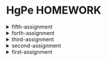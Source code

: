 # HgPe HOMEWORK
<details>
<summary>fifth-assignment</summary>
 
 **图文呈现**
 
 **刑事责任年龄该降? 预防未成年人犯罪也许更值得关注**
 
2019年10月20日，辽宁大连13岁男孩杀害10岁女童，因未满14周岁，被认定不予追究刑事责任。未成年人严重暴力犯罪而因年龄不追究刑事责任的话题引发舆论的广泛关注，是否应该降低未成年人承担法律刑事责任的年龄也成为了热议话题。

2019年10月26日，十三届全国人大常委会第十四次会议分组审议预防未成年人犯罪法修订草案时，多名委员建议应当对14岁以下未成年人犯罪作出法律规范。

按照《刑法》第十七条规定，已满十四周岁不满十六周岁的人，犯故意杀人、故意伤害致人重伤或者死亡、强奸、抢劫、贩卖毒品、放火、爆炸、投放危险物质罪的，应当负刑事责任。而不满十四周岁的，不追究刑事责任。

就全球来看，大陆法系国家，受德国法律影响较大的国家一般为14周岁，如德国、奥地利、日本等；受法国影响较大的一般为13周岁，如法国、阿尔及内亚、尼日利亚等；受前苏联法律影响的国家，如中东欧的一些国家、中国等也是14周岁。拉美及非洲的多数国家按照《联合国儿童权利公约》的建议，大多数定为12周岁。从下图可以看出，12-14周岁为最低刑责年龄的国家最多。而英美法系国家的最低刑责年龄普遍较低或者无年龄限制。

![image](https://github.com/Hangprince/LSH-S-HOMEWORK/blob/master/images/1.png)

在学界，对于是否该降低未成年人犯罪的刑事责任年龄说法不一，有学者认为法律规范要与时俱进，降低刑事责任年龄具有一定的合理性，也有学者认为综合各种生理和社会因素， 14周岁是比较合理的划分年龄，未成年人犯罪和成年人犯罪是存在根本性的差别的。

其实，我们都把目光集中于年龄的变更上，影响未成年人犯罪的因素往往来自外界。与大连女孩住在同一小区的住户就表示那位男孩在3年的收容教养之后仍有可能不改癖性的隐忧。相比较降低刑事责任年龄，预防未成年人犯罪也许更值得探讨。

据《我国未成年人犯罪的基本状况和治理对策》数据显示，在被调查的未成年犯罪人群中，闲散未成年人占56.9%，流浪未成年人占21.0%，留守未成年人占12.5%，流动未成年人占12.4%，未成年孤儿占1.7%，服刑人员的未成年子女占1.6%。

![image](https://github.com/Hangprince/LSH-S-HOMEWORK/blob/master/images/2.png)

中国司法大数据研究院发布的报告显示，在2016年至2017年间，全国法院审结的未成年人犯罪案件中，来自流动家庭的未成年人最多，其次是离异、留守、单亲和再婚家庭。

预防未成年人犯罪是需要家庭、学校、社会多方面的努力的。从家庭层面来说，需要强化亲子教育，构建家庭心理帮扶。在学校层面上，要对学生进行有效的心理干预和辅导，并且需要发布有效的课堂惩戒措施。社会层面应当宣传法制观点，让未成年人明晰行为的界限，在网络、传媒等方面也要把控好报道的尺度。

为了减少诸如大连女童这样悲剧的发生，预防未成年人犯罪迫在眉睫。

**选题角度确立的过程**

看完澎湃新闻对大连13岁男孩杀害10岁女童的报道，一般人都会惊异于未成年人犯罪之严重，从而关注于未成年人的最低刑事责任年龄，不管怎么说，无论是舆论的关注点还是学界兴起的关于刑事责任年龄的讨论，都无可避免地牵扯这一主题。因此，我想关于刑事责任年龄该不该降低的问题还是得说的。恰逢第十三届全国人大常委会第十四次会议上又提到了刑事责任年龄的问题，踩这一个新闻点也能增强新闻性。但是改变年龄其实也只是在形式明文上做文章，很少有人去思考解决问题的关键。在我搜罗数据的过程中我发现这些犯罪的未成年人大多存在一些家庭因素的问题，又考虑到同一小区住户表示的隐忧，预防未成年人犯罪才是解决问题关键。因此，文章的后半部分我和我的立意着眼于预防未成年人犯罪。这样既保证了需要提到的重点，又另辟蹊径，落实根本，避免俗套。

**数据分析和呈现的考虑与步骤**

在各国刑事责任年龄这一栏，其实大家都比较关注我国的最低刑事责任年龄在全球是一个什么样的位置，是高是低，定什么样的年龄是最多最合适的。很多报道会选用地图的形式呈现，虽然可以展现世界的整体情况，但是呈现效果和需要传达给受众的东西匹配度没有那么高，读图的成本也相对较高。因此，在我数据源的192个国家中，我进行了数据整理和分析，分析全球选择刑事责任年龄的数量，用符号柱状图的形式呈现，一个方块代表一个个国家，这样呈现效果更加清晰明了。至于犯罪的未成年人自身的家庭因素问题，因为我的数据源的整体是被调查者，分类之后的数据之间是存在交差集的，虽说整体一样，但不能用一张饼图表示占比，因为那样整体并非100%，所以我选择了系列占比图。这两幅数据呈现图均是使用tableau等一些软件制作生成初稿后再在PS里进行细化制作与美工完善。

**信息/数据搜集**

其实有关未成年人犯罪的数据是相对较少的

**信息数据来源及链接**

《司法大数据专题报告之未成年人犯罪》：[link](http://data.court.gov.cn/pages/uploadDetails.html?filename=%E5%8F%B8%E6%B3%95%E5%A4%A7%E6%95%B0%E6%8D%AE%E4%B8%93%E9%A2%98%E6%8A%A5%E5%91%8A%E4%B9%8B%E6%9C%AA%E6%88%90%E5%B9%B4%E4%BA%BA%E7%8A%AF%E7%BD%AA.pdf2531)

《我国未成年人犯罪的基本状况和治理对策》：[link](http://www.cycs.org/xszs/201601/t20160121_74854.html)

世界各国刑事责任年龄考究：

刑事责任年龄：[link](https://www.66law.cn/topic2012/2016xszrnl/)

相关论文、参考文献

</details>

<details>
<summary>forth-assignment</summary>

**图文呈现**

**垃圾分类，真的有必要吗？**

上海强制垃圾分类措施一经颁布，就掀起全国范围内的热烈讨论，除了一些赞成或困惑的声音之外，其他城市的居民则持观望态度。

自上海7月1日起正式实施强制垃圾分类后，全国多地陆续传出即将推行垃圾分类制度的消息。垃圾分类已不再仅仅是上海的事。据住建部信息，2020年，包括北京、天津、上海、石家庄等在内的46个重点城市，将基本建成生活垃圾分类处理系统；2025年，全国地级及以上城市都将实行强制垃圾分类。

7月3日，北京市城市管理委员会透露，北京将于2020年正式对《北京市生活垃圾管理条例》进行修订，届时将实施强制垃圾分类。《北京市生活垃圾管理条例修正案（草案送审稿）》日前也公开征求意见。

生态环境部公布的数相关据显示，中国生活垃圾的产生总量正在持续增长，2017年达到约2.15亿吨，其中，北京生活垃圾生产量最大。以京沪两地作为对比，2017年，两座城市产生的生活垃圾均在900万吨以上，与10年前相比，上海年生活垃圾产量增长了32.7%，北京的增幅更为显著，达到了37.5%。平均到每个人，2017年上海每人每天产生1.02公斤垃圾，北京则有1.17公斤。　

![image](https://github.com/Hangprince/LSH-S-HOMEWORK/blob/master/images/%E5%8C%97%E4%BA%AC%E4%B8%8A%E6%B5%B7%E7%94%9F%E6%B4%BB%E5%9E%83%E5%9C%BE%E6%8C%81%E7%BB%AD%E4%B8%8A%E6%B6%A8.png)
![image](https://github.com/Hangprince/LSH-S-HOMEWORK/blob/master/images/%E4%BA%BA%E5%9D%87%E7%94%9F%E4%BA%A7%E5%9E%83%E5%9C%BE.png)

每年产生的这么多垃圾，最后都去哪儿了呢？

在中国，垃圾主要以填埋和焚烧的方式进行无害化处理。2017年，中国填埋垃圾1.2亿吨，是焚烧量的1.4倍。生活垃圾焚烧时会产生酸性气体、二噁英、重金属等多种污染物，所以时常因“邻避现象”而引起舆论关注。环卫专业人士表明垃圾填埋产生的污染比垃圾焚烧更为严重。垃圾填埋场不仅无序排放多种污染气体，且地下覆膜破裂后将对地下水造成威胁。为减少焚烧生活垃圾所带来的有害物质，垃圾分类成为必不可少的一个步骤。进行垃圾分类，能够提高每一类型垃圾的“纯度”，以便精准投递至适合的处理方式，将二次污染最小化。

![image](https://github.com/Hangprince/LSH-S-HOMEWORK/blob/master/images/%E6%88%91%E4%BB%AC%E5%88%86%E7%B1%BB%E7%9A%84%E5%9E%83%E5%9C%BE%E6%9C%80%E7%BB%88%E5%8E%BB%E4%BA%86%E5%93%AA%E9%87%8C.png)

现在，你愿意进行垃圾分类吗？

**数据来源**

北京统计年鉴、上海统计年鉴、国家统计局、生态环境部

**参考的资料、数据收集过程**

我参考了一些垃圾处理的资料，查阅了一些有关不同种类的垃圾如何处理的文献，数据收集主要是从切入的角度出发进行收集，在国家统计局网站上搜索有关垃圾的数据时，数据相对较少而且很难和垃圾分类以及处理拉上关系。后来我在国家统计局的网站上发现我国每年有统计年鉴，相应地，我想北京和上海应该也有统计年鉴。就这样顺藤摸瓜，我找到了目前最新的2018北京和上海的统计年鉴，在能源、资源和环境那一个大类里面找到环境卫生，而后拿到excel表格里进行数据分析，计算人均每天垃圾产量。至于垃圾分类后续的无害化处理，我参考了生态环境部的资料和一些垃圾处理方面的文献。

**数据分析和呈现的步骤**

08年-17年北京和上海的生活垃圾产量是在逐渐上涨的，表现这一趋势我选择了折线图。因为我想细化到人均每天的数据，这样更能让数据可敢一些，我就在北京、上海的统计年鉴中找到了每一年对应的常住人口，计算了一下人均每天产生的垃圾，用双系列柱状图来对比两座城市的人均每天生活垃圾产量。这两幅数据呈现图均是使用tableau制作生成后再在PS里进行美工完善。至于垃圾无害化处理的图，我想使用思维流程导图的形式呈现，根据相关数据和资料寻找到相应的图片素材后，我在PS里制作。为了统一风格，我给每个图表使用了相同配色的背景。

**选择报道角度的思考过程**

拿到“垃圾”这个题，首先会抛出一个问题“垃圾分类，真的有必要吗？”其次，离我们最近也是最热的话题应该是北京马上也要开始垃圾分类，所以我不从全国那么大的范围来说，我拿已经实施垃圾分类的上海和即将实施的北京进行数据对比，以此说明垃圾产生量巨大，说明垃圾分类的必要性。很多人会从垃圾分类这个行为本身来讲重要性，而很少考虑垃圾分类的无害化处理后续和结果。每年产生这么多的垃圾，进行分类后，终点并不是垃圾桶，后续还有一道道工程，这些工序的选择与进行是由垃圾的种类决定的，以此通过图解的方式说明垃圾分类的重要性，不仅贴合主题，也起到一定的科普和服务作用。

</details>

<details>
<summary>third-assignment</summary>
 
我使用的数据集是kaggle官网上的2017年世界幸福报告[link](https://www.kaggle.com/unsdsn/world-happiness)
 
《世界幸福报告》是对全球幸福状况的里程碑式调查。2017年3月20日，在庆祝国际幸福日的活动上，联合国发布了《2017年幸福世界》，按幸福等级对155个国家进行排名。随着政府，组织和民间社会越来越多地使用幸福指标来指导其决策，该报告继续获得全球认可。经济学，心理学，调查分析，国家统计，卫生，公共政策等领域的领先专家描述了如何有效地使用幸福感测度来评估国家的进步。
 
幸福分数和排名使用盖洛普世界民意调查的数据。幸福评分后面的各栏估算了六个因素（经济生产，社会支持，预期寿命，自由，没有腐败和慷慨）中每个因素在何种程度上有助于使每个国家的生活评价,还有一项辅助指标指标是反乌托邦残差。

基于上述维度的考量，我选择了堆积柱形图的图表形式，使用了tableau，鏑次元数据，数可视hanabi，图表秀，图云等可视化工具进行可视化呈现。

 - a. **tableau**
 
 呈现：
 
 [点此显示pdf](https://github.com/Hangprince/LSH-S-HOMEWORK/blob/master/images/tableau.pdf)
 
使用体会：由于是线下的软件，tableau使用感受较好。软件操作简单，易上手，使用者不需要任何编程或者数理统计知识的基础。 软件的操作界面简明，可直接导入Excel数据，大量基本的操作过程可以直接通过对报表的拖拽实现，结果简单明白，逻辑清晰。与其他的可视化软件相比， 功能算不上强大， 但是非常实用， 数据可视化效果简洁明了,易于分析，报表清晰易读。可视化效果不华丽但很出色，没有 3D 或其他立体效果视图。同时因为其易用性，使得我在对数据进行相对基础的处理时效率很高。

- b.  **鏑次元数据**

呈现：

![image](https://github.com/Hangprince/LSH-S-HOMEWORK/blob/master/images/%E9%8F%91%E6%95%B0.jpg)

使用体会：镝次元数据图表类型也比较多样，比较不同的是，它有信息图表模板。使用感受中等，可能由于我数据量比较大的原因，y轴上国家的名称一开始是重叠的，图表画布的大小需要我自己调整，还有一点就是对于轴上文字的数据比较难调整，我按照幸福指数高低导入，排序为降序，但是默认呈现的却是升序，我在编辑数据一栏中调整降序，它却以首字母排序，最后只能呈现降序升序的图。可视化效果中规中矩，调整好参数，还是比较清晰明了的。

修改意见：1.数据量过于庞大，可以适当减少数据量（选取前几十名）
2.字体排布过于紧密，信息传达不清晰，适当增大左侧国家字体的间距
3.配色考虑不够严谨，各个维度的色差不大

 - c. **数可视hanabi**
 
 呈现：
 
 ![image](https://github.com/Hangprince/LSH-S-HOMEWORK/blob/master/images/%E6%95%B0%E5%8F%AF%E8%A7%86.jpg)
 
使用体会：数可视hanabi作为线上可视化工具的使用感受还是很好的。除了常见的图表类型之外，它还涉及一些数据动态图。图表上的标题是和tableau一样是可以直接编辑的，而鏑数和图表秀不可以。此外，还有一些细节给我留下深刻的影响，图表上是需要标注单位和数据来源的，这一点体现出数据可视化呈现应当持有的严谨。在我选择正确地图表形式，导入数据之后，数可视会根据我数据量的多少和呈现的大小直接给我拓宽拓长画布，这一点让我觉得很便利。可视化效果也是很不错的，简洁干净们很清爽。
 
 - d. **图表秀**
 
 呈现：
 
 ![image](https://github.com/Hangprince/LSH-S-HOMEWORK/blob/master/images/%E5%9B%BE%E8%A1%A8%E7%A7%80.png)
 
 使用体会：图表秀给我的使用感觉是中等偏下，数据图表类型也是中规中矩，比较常用的。可能是后台支撑不够的原因，图表秀在发出指令做出修改后，要顿一会才会显示效果。它和前两个线上工具不同的是，它在导入数据后，需要自己建立数据关系，进行数据匹配，例如是交叉表还是列表，横线数据还是纵向数据。此外，对于数据量比较大的可视化呈现来说，图表秀所能呈现的最大画布是不够的的，以至于我的图例无法完全呈现。从便利性和实用性上来说，可能稍微欠缺一些。
 
 - e. **图说**（值得一提）
 
使用体会：这一款可视化工具的使用感受是不太好的，以至于我的可视化图无法呈现。它的画布大小也有一定的限制，对于数据图表的参数修改比较难操作，更鸡肋的是我需要制作的堆积柱形图，它只允许5个系列堆积，我有两个系列被排除在外，单独成柱。呈现的效果也不是很好。

 - f. **BDP**
 
 呈现：
 
 ![image](https://github.com/Hangprince/LSH-S-HOMEWORK/blob/master/images/BDP.png)
 
 使用体会：BDP给我的使用感受中等，数据图表类型也是比较多样的，色系多以绿色为主，导入数据比较方便，可以直接上传Excel文件，生成图表也没有出现特别卡顿的现象，建立图表关系和tableau类似。不足的是，参数设置不够灵活，同样是无法排序，升序降序还是依据首字母，对于数据量较大的可视化，它也有一定呈现的压力，呈现效果也是走的简约风，这方面没什么可过多诟病的。
 
 *我还尝试使用了一些其他的国内外软件，例如1. LucidChart，Gliffy等，但是这两款偏向于制作流程图，与我需要呈现的形式不匹配，包括还有些线下工具，可能由于一些下载上的问题，未能实现。*
 
 </details>
 
<details>
<summary>second-assignment</summary>
 
1.搜索并阅读《上海市公共数据开放暂行办法》

《上海市公共数据开放暂行办法》
[link](http://www.shanghai.gov.cn/nw2/nw2314/nw2319/nw12344/u26aw62638.html)

2.搜索并回答：我国还有哪些关于公共数据开放的条例或法规？国内外有哪些政府开放数据平台？
- a. 《中华人民共和国政府信息公开条例》
[link](https://duxiaofa.baidu.com/detail?searchType=statute&from=aladdin_28231&originquery=%E4%B8%AD%E5%8D%8E%E4%BA%BA%E6%B0%91%E5%85%B1%E5%92%8C%E5%9B%BD%E6%94%BF%E5%BA%9C%E4%BF%A1%E6%81%AF%E5%85%AC%E5%BC%80%E6%9D%A1%E4%BE%8B&count=56&cid=27bf8b3a94630d68e58719938ec39bba_law)
- b.《贵阳市政府数据共享开放条例》
[link](https://www.gysrd.gov.cn/News_show.aspx?xid=3&lmid=203&&nid=7081)
- c.《浙江省公共数据和电子政务管理办法》
[link](http://www.zj.gov.cn/art/2017/3/24/art_12455_290865.html)
- d.《沈阳市政务数据资源共享开放条例》
[link](http://www.shenyang.gov.cn/html/SY/154700104418245/154700104418245/null/0441824526425348.html)
- e.《江门市政务数据资源共享和开放管理暂行办法》
[link](http://www.jiangmen.gov.cn/gzhd/wsdc/201806/t20180615_1494896.html)
- f.《苏州市政务信息资源共享管理暂行办法》
[link](http://www.zfxxgk.suzhou.gov.cn/sxqzf/szsrmzf/201907/t20190712_1185977.html)

- A.纽约政府开放数据平台
[link](https://opendata.cityofnewyork.us/)
- B.美国官网数据超市
[link](https://www.data.gov/)
- C.新加坡政府开放数据平台
[link](https://data.gov.sg/)
- D.休斯顿市开放数据门户网站
[link](http://data.houstontx.gov/)
- E.北京市政府数据资源网
[link](https://www.bjdata.gov.cn/)
- F.常州市政府数据开放平台
[link](http://opendata.changzhou.gov.cn/)
- G.泰州市政务数据开放平台
[link](http://opendata.taizhou.gov.cn/)

3.在国家统计局数据库找到全国GDP数据，回答：2012-2018年各季度GDP增速（列出选取的统计指标、数据页面、计算步骤及答案）

统计指标：国内生产总值当季值（现价），国内生产总值当季值（不变价），时间（2011-2018年（因为要计算2012年各季度增速）），国内生产总值环比增长速度

数据页面：

![image](https://github.com/Hangprince/second-assignment/blob/master/images/1.png)

计算步骤：由于环比增长率在国家统计局数据库中已经给出，所以我计算的是同比增速，例如计算2018年第四季度的增速，是拿2018年第四季度当季的国内生产总值减去2017年第四季度当季的国内生产总值的差除以2017年第四季度当季的国内生产总值乘以100%，以此类推。

计算公式：同比增长率=（本期数-同期数）/|同期数|×100%

答案：国内生产总值环比增长速度（官方给出，按不变价计算）

2018年第四季度	1.5%

2018年第三季度	1.6%

2018年第二季度	1.7%

2018年第一季度	1.5%

2017年第四季度	1.5%

2017年第三季度	1.7%

2017年第二季度	1.8%

2017年第一季度	1.5%

2016年第四季度	1.6%

2016年第三季度	1.7%

2016年第二季度	1.9%

2016年第一季度	1.4%

2015年第四季度	1.5%

2015年第三季度	1.7%

2015年第二季度	1.8%

2015年第一季度	1.8%

2014年第四季度	1.7%

2014年第三季度	1.8%

2014年第二季度	1.8%

2014年第一季度	1.8%

2013年第四季度	1.6%

2013年第三季度	2.1%

2013年第二季度	1.8%

2013年第一季度	1.9%

2012年第四季度	2%

2012年第三季度	1.8%

2012年第二季度	2.1%

2012年第一季度	2%

时间          当季值（亿元）     国内生产总值（现价）同比增长率	

2018年第四季度	253598.6	9.15%

2018年第三季度	229495.5	9.38%

2018年第二季度	219295.4	10.10%

2018年第一季度	197920	10.32%

2017年第四季度	232349	10.71%

2017年第三季度	209824.1	10.82%

2017年第二季度	199177.8	10.73%

2017年第一季度	179403.4	11.45%

2016年第四季度	209877.2	9.47%

2016年第三季度	189337.6	7.70%

2016年第二季度	179878.7	7.15%

2016年第一季度	160967.3	6.89%

2015年第四季度	191720.8	6.40%

2015年第三季度	175803.8	6.61%

2015年第二季度	167874.5	7.67%

2015年第一季度	150593.8	7.36%

2014年第四季度	180190.3	7.40%

2014年第三季度	164897.8	8.33%

2014年第二季度	155922.3	8.64%

2014年第一季度	140270.2	8.36%

2013年第四季度	167772.3	10.51%

2013年第三季度	152222.7	10.23%

2013年第二季度	143518.7	9.29%

2013年第一季度	129449.6	10.30%

2012年第四季度	151812	10.00%

2012年第三季度	138089.6	9.11%

2012年第二季度	131320.6	10.45%

2012年第一季度	117357.6	12.34%


时间         当季值（亿元）    国内生产总值（不变价） 同比增长率

2018年第四季度	232264.9	6.35%

2018年第三季度	213043.8	6.45%

2018年第二季度	204077.2	6.69%

2018年第一季度	183613	6.84%

2017年第四季度	218393.3	6.66%

2017年第三季度	200133.4	6.74%

2017年第二季度	191284.6	6.81%

2017年第一季度	171852.5	6.85%

2016年第四季度	204764.2	20.81%

2016年第三季度	187498.6	22.45%

2016年第二季度	179089.5	21.91%

2016年第一季度	160837.9	21.39%

2015年第四季度	169488.4	6.82%

2015年第三季度	153127.4	6.86%

2015年第二季度	146898.4	6.99%

2015年第一季度	132491.5	6.98%

2014年第四季度	158668.8	7.23%

2014年第三季度	143294.9	7.14%

2014年第二季度	137305	7.48%

2014年第一季度	123850.1	7.38%

2013年第四季度	147965.2	7.71%

2013年第三季度	133751.6	7.94%

2013年第二季度	127743.9	7.57%

2013年第一季度	115342.5	7.86%

2012年第四季度	137370.4	8.13%

2012年第三季度	123917	7.54%

2012年第二季度	118757.4	7.65%
</details>

<details>
<summary>first-assignment</summary>
由于前几日突然得到爷爷去世的噩耗，匆匆归家导致作业提交较晚，望老师见谅！

![image](https://github.com/Hangprince/first-assignment/blob/master/images/%E4%BA%8C%E8%83%A1%E3%81%AE%E6%97%85.jpg)

 - a. 数据搜集创作手记
 
 题目：《二胡の旅手记》
 
搜集数据内容：幼时学习二胡五年所有曲子表达的情绪，难度，类型等

搜集时间范围：五年

搜集方法：按二胡乐曲考级等级查找乐谱内容，按照维度进行分类分析

找到旧时之物，我做完了所有的数据统计工作，之后，我花了很长时间思考用什么形式呈现比较好看而直观。

我首先确定了我需要强调什么内容。数据一共有这些维度：曲目等级、曲目难度（对于当时的我来说）、曲目情绪基调、曲目种类数量以及曲调类型。我最初设想一只曲子画一根线，竖直排列。但这样无法找到既分等级又分曲目类别的排布方式。于是想到将多维度进行拆分处理，将每一等级的曲目数量设计为单个组。想用音符的形状凑成花瓣比较贴合主题，于是有了作品的雏形。

我用不同的颜色来表示曲目的情绪基调，绿色代表清新盎然的，红色代表激情澎湃的，玫粉色代表优美动听的，橙色代表童真童趣的，蓝色代表沉郁悲伤的，灰黑色代表深重悲痛的。线段尾部是圆形代表曲目类型是练习曲，小旗帜（音符状）为乐曲。线的长度代表曲目的难度，每一条线的末尾是这一首曲子的曲调，我将整理的结果放在了中间。

完善数据处理、进行各种思考过程、做完所有的设计以及将其呈现于纸面之后，成品还是很美观的，我比较满意。

仔细阅读《二胡の旅手记》这一作品，可以看出这样几个结论：

1、学习二胡的曲目是由易到难的，曲谱长度也越来越长，每年时间有限，因此，后期学习曲目的数量也有所减少，这也是学习技艺的趋势与过程。

2、二胡的高阶曲目多以悲伤沉重为主，且曲目等级越高，乐曲表达的情感也更复杂，层次也更多。由于二胡悠远缠绵的声音特性，高阶曲目的情绪大多抒发哀怨，悲痛之情为主，调式层次也更鲜明。

3、我更偏向于学习乐曲，因为相较于练习曲，乐曲的意涵显得更加丰沛，曲调的变换更加灵活，演奏的方式也更多元。

4、曲目的曲调多以D调为主，这也是二胡最常采用的调式。

总结来看，这个作品就是一份“怀念手记”，根据作品可以回忆起那几年学习二胡的点点滴滴，每一支曲子仿佛就是我的一个挚友，很怀念，也很有意义。

 - b Q：你认为日常生活中那些个人数据被谁搜集？
 
我们每下载一款软件第一次打开的时候会有欢迎界面。最大的字：立即使用（体验）下方就会有一排小字，默认是框里是打勾了。这个用户协议里是基本没有人去看的。而这里面就默认了这款软件可以收集你的一些信息的，比如你的定位，短信。比如大家晒支付宝账单的时候也是有个小勾勾让你点了才能看，结果里面的服务条款就有一条支付宝将会把你的账单等信息给第三方。结果被爆了出来，支付宝官方道歉。但是这个套路我们日常生活中太多了。

还有一些针对用户进行私人订制的app，通过后台的算法获取个人喜好等方面的数据，例如，淘宝首页推荐的商品是根据用户近期搜索的商品而生成的，今日头条的推送也是根据每天的阅读兴趣而推出。包括一些手机地图软件，通过GPS系统定位，收集位置信息，路程信息。

由车辆的刹车，引擎和其它系统生成的全部信息，汽车制造商都充斥着数据， 而这种信息能够帮助改善性能和汽车的安全性。这可能非常难保障驾驶者的隐私权。比如，即使该公司所提供的驱动程序在他们的数据收集中有一些控制，他们没有让消费者请求的历史位置信息被删除。

员工的电子邮件和聊天记录能够提供老板的线索，工作人员是否从事不良行为。但有，也是被监控的不太明显的活动——当你的胸卡进入建筑物。刷身份证进入或退出一个安全设施的简单行为是那些正在寻找欺诈行为偏差吸纳算法的关键信号。人们往往坚持预测的模式，让员工遵从规范动向，在晚上或周末突然意外记录前往办公室，能够触发怀疑。胸卡是通过一个因素寻找内幕交易的行为。

这种数据搜集泄露行为，不仅只发生在手机中，像智能电视也会泄露自己的信息，当我们下载某个盗版软件后，有时会填写个人信息，这时就将个人信息彻底的暴露给不法分子了，尤其是会摆弄智能电视的老年人，对于这种突然弹出的窗口，没有什么警惕性，很容易点进去，将老年人的联系暴露给不法分子进行出售。
</details>

